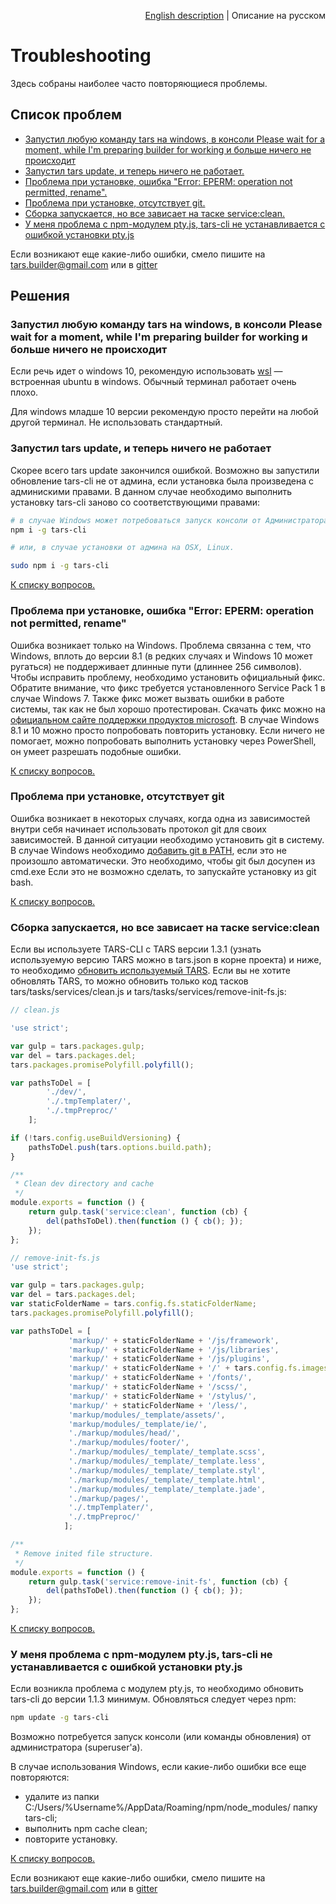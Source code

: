 <p align="right">
<a href="../en/troubleshooting.md">English description</a> | Описание на русском
</p>

# Troubleshooting

Здесь собраны наиболее часто повторяющиеся проблемы.

## Список проблем

* [Запустил любую команду tars на windows, в консоли Please wait for a moment, while I'm preparing builder for working и больше ничего не происходит](#Запустил-любую-команду-tars-на-windows-в-консоли-please-wait-for-a-moment-while-i-m-preparing-builder-for-working-и-больше-ничего-не-происходит)
* [Запустил tars update, и теперь ничего не работает.](#Запустил-tars-update-и-теперь-ничего-не-работает)
* [Проблема при установке, ошибка "Error: EPERM: operation not permitted, rename".](#Проблема-при-установке-ошибка-error-eperm-operation-not-permitted-rename)
* [Проблема при установке, отсутствует git.](#Проблема-при-установке-отсутствует-git)
* [Сборка запускается, но все зависает на таске service:clean.](#Сборка-запускается-но-все-зависает-на-таске-serviceclean)
* [У меня проблема с npm-модулем pty.js, tars-cli не устанавливается с ошибкой установки pty.js](#У-меня-проблема-с-npm-модулем-ptyjs-tars-cli-не-устанавливается-с-ошибкой-установки-ptyjs)

Если возникают еще какие-либо ошибки, смело пишите на [tars.builder@gmail.com](tars.builder@gmail.com) или в [gitter](https://gitter.im/tars/tars-cli?utm_source=badge&utm_medium=badge&utm_campaign=pr-badge&utm_content=body_badge)

## Решения

### Запустил любую команду tars на windows, в консоли Please wait for a moment, while I'm preparing builder for working и больше ничего не происходит

Если речь идет о windows 10, рекомендую использовать [wsl](https://docs.microsoft.com/ru-ru/windows/wsl/install-win10) — встроенная ubuntu в windows. Обычный терминал работает очень плохо.

Для windows младше 10 версии рекомендую просто перейти на любой другой терминал. Не использовать стандартный.

### Запустил tars update, и теперь ничего не работает

Скорее всего tars update закончился ошибкой. Возможно вы запустили обновление tars-cli не от админа, если установка была произведена с админискими правами. В данном случае необходимо выполнить установку tars-cli заново со соответствующими правами:

```bash
# в случае Windows может потребоваться запуск консоли от Администратора
npm i -g tars-cli

# или, в случае установки от админа на OSX, Linux.

sudo npm i -g tars-cli
```

[К списку вопросов.](#Список-проблем)

### Проблема при установке, ошибка "Error: EPERM: operation not permitted, rename"

Ошибка возникает только на Windows. Проблема связанна с тем, что Windows, вплоть до версии 8.1 (в редких случаях и Windows 10 может ругаться) не поддерживает длинные пути (длиннее 256 символов). Чтобы исправить проблему, необходимо установить официальный фикс. Обратите внимание, что фикс требуется установленного Service Pack 1 в случае Windows 7. Также фикс может вызвать ошибки в работе системы, так как не был хорошо протестирован. Скачать фикс можно на [официальном сайте поддержки продуктов microsoft](https://support.microsoft.com/en-us/kb/2891362). В случае Windows 8.1 и 10 можно просто попробовать повторить установку.
Если ничего не помогает, можно попробовать выполнить установку через PowerShell, он умеет разрешать подобные ошибки.

[К списку вопросов.](#Список-проблем)

### Проблема при установке, отсутствует git

Ошибка возникает в некоторых случаях, когда одна из зависимостей внутри себя начинает использовать протокол git для своих зависимостей. В данной ситуации необходимо установить git в систему. В случае Windows необходимо [добавить git в PATH](http://blog.countableset.ch/2012/06/07/adding-git-to-windows-7-path/), если это не произошло автоматически. Это необходимо, чтобы git был досупен из cmd.exe Если это не возможно сделать, то запускайте установку из git bash.

[К списку вопросов.](#Список-проблем)

### Сборка запускается, но все зависает на таске service:clean

Если вы используете TARS-CLI с TARS версии 1.3.1 (узнать используемую версию TARS можно в tars.json в корне проекта) и ниже, то необходимо [обновить используемый TARS](https://github.com/tars/tars/blob/master/docs/ru/update-guide.md).
Если вы не хотите обновлять TARS, то можно обновить только код тасков tars/tasks/services/clean.js и tars/tasks/services/remove-init-fs.js:

```javascript
// clean.js

'use strict';

var gulp = tars.packages.gulp;
var del = tars.packages.del;
tars.packages.promisePolyfill.polyfill();

var pathsToDel = [
        './dev/',
        './.tmpTemplater/',
        './.tmpPreproc/'
    ];

if (!tars.config.useBuildVersioning) {
    pathsToDel.push(tars.options.build.path);
}

/**
 * Clean dev directory and cache
 */
module.exports = function () {
    return gulp.task('service:clean', function (cb) {
        del(pathsToDel).then(function () { cb(); });
    });
};

// remove-init-fs.js
'use strict';

var gulp = tars.packages.gulp;
var del = tars.packages.del;
var staticFolderName = tars.config.fs.staticFolderName;
tars.packages.promisePolyfill.polyfill();

var pathsToDel = [
             'markup/' + staticFolderName + '/js/framework',
             'markup/' + staticFolderName + '/js/libraries',
             'markup/' + staticFolderName + '/js/plugins',
             'markup/' + staticFolderName + '/' + tars.config.fs.imagesFolderName + '/',
             'markup/' + staticFolderName + '/fonts/',
             'markup/' + staticFolderName + '/scss/',
             'markup/' + staticFolderName + '/stylus/',
             'markup/' + staticFolderName + '/less/',
             'markup/modules/_template/assets/',
             'markup/modules/_template/ie/',
             './markup/modules/head/',
             './markup/modules/footer/',
             './markup/modules/_template/_template.scss',
             './markup/modules/_template/_template.less',
             './markup/modules/_template/_template.styl',
             './markup/modules/_template/_template.html',
             './markup/modules/_template/_template.jade',
             './markup/pages/',
             './.tmpTemplater/',
             './.tmpPreproc/'
            ];

/**
 * Remove inited file structure.
 */
module.exports = function () {
    return gulp.task('service:remove-init-fs', function (cb) {
        del(pathsToDel).then(function () { cb(); });
    });
};

```

[К списку вопросов.](#Список-проблем)

### У меня проблема с npm-модулем pty.js, tars-cli не устанавливается с ошибкой установки pty.js

Если возникла проблема с модулем pty.js, то необходимо обновить tars-cli до версии 1.1.3 минимум. Обновляться следует через npm:

```bash
npm update -g tars-cli
```

Возможно потребуется запуск консоли (или команды обновления) от администратора (superuser'а).

В случае использования Windows, если какие-либо ошибки все еще повторяются:
* удалите из папки C:/Users/%Username%/AppData/Roaming/npm/node_modules/ папку tars-cli;
* выполнить npm cache clean;
* повторите установку.

[К списку вопросов.](#Список-проблем)

Если возникают еще какие-либо ошибки, смело пишите на [tars.builder@gmail.com](tars.builder@gmail.com) или в [gitter](https://gitter.im/tars/tars-cli?utm_source=badge&utm_medium=badge&utm_campaign=pr-badge&utm_content=body_badge)
